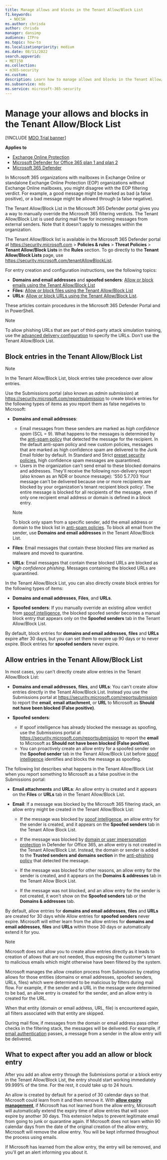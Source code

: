```yaml
---
title: Manage allows and blocks in the Tenant Allow/Block List
f1.keywords:
  - NOCSH
ms.author: chrisda
author: chrisda
manager: dansimp
audience: ITPro
ms.topic: how-to
ms.localizationpriority: medium
ms.date: 08/11/2022
search.appverid:
- MET150
ms.collection:
- m365-security
ms.custom:
description: Learn how to manage allows and blocks in the Tenant Allow/Block List in the Security portal.
ms.subservice: mdo
ms.service: microsoft-365-security
---
```


# Manage your allows and blocks in the Tenant Allow/Block List

[!INCLUDE [MDO Trial banner](../includes/mdo-trial-banner.md)]

**Applies to**
- [Exchange Online Protection](eop-about.md)
- [Microsoft Defender for Office 365 plan 1 and plan 2](defender-for-office-365.md)
- [Microsoft 365 Defender](../defender/microsoft-365-defender.md)

In Microsoft 365 organizations with mailboxes in Exchange Online or standalone Exchange Online Protection (EOP) organizations without Exchange Online mailboxes, you might disagree with the EOP filtering verdict. For example, a good message might be marked as bad (a false positive), or a bad message might be allowed through (a false negative).

The Tenant Allow/Block List in the Microsoft 365 Defender portal gives you a way to manually override the Microsoft 365 filtering verdicts. The Tenant Allow/Block List is used during mail flow for incoming messages from external senders. Note that it doesn't apply to messages within the organization.

The Tenant Allow/Block list is available in the Microsoft 365 Defender portal at <https://security.microsoft.com> \> **Policies & rules** \> **Threat Policies** \> **Tenant Allow/Block Lists** in the **Rules** section. To go directly to the **Tenant Allow/Block Lists** page, use <https://security.microsoft.com/tenantAllowBlockList>.

For entry creation and configuration instructions, see the following topics:

- **Domains and email addresses** and **spoofed senders**: [Allow or block emails using the Tenant Allow/Block List](tenant-allow-block-list-email-spoof-configure.md)
- **Files**: [Allow or block files using the Tenant Allow/Block List](tenant-allow-block-list-files-configure.md)
- **URLs**: [Allow or block URLs using the Tenant Allow/Block List](tenant-allow-block-list-urls-configure.md).

These articles contain procedures in the Microsoft 365 Defender Portal and in PowerShell.

> [!NOTE]
> To allow phishing URLs that are part of third-party attack simulation training, use the [advanced delivery configuration](skip-filtering-phishing-simulations-sec-ops-mailboxes.md) to specify the URLs. Don't use the Tenant Allow/Block List.

## Block entries in the Tenant Allow/Block List

> [!NOTE]
> In the Tenant Allow/Block List, block entries take precedence over allow entries.

Use the Submissions portal (also known as *admin submission*) at <https://security.microsoft.com/reportsubmission> to create block entries for the following types of items as you report them as false negatives to Microsoft:

- **Domains and email addresses**:
  - Email messages from these senders are marked as *high confidence spam* (SCL = 9). What happens to the messages is determined by the [anti-spam policy](anti-spam-policies-configure.md) that detected the message for the recipient. In the default anti-spam policy and new custom policies, messages that are marked as high confidence spam are delivered to the Junk Email folder by default. In Standard and Strict [preset security policies](preset-security-policies.md), high confidence spam messages are quarantined.
  - Users in the organization can't send email to these blocked domains and addresses. They'll receive the following non-delivery report (also known as an NDR or bounce message): '550 5.7.703 Your message can't be delivered because one or more recipients are blocked by your organization's tenant recipient block policy'. The entire message is blocked for all recipients of the message, even if only one recipient email address or domain is defined in a block entry.

  > [!NOTE]
  > To block only spam from a specific sender, add the email address or domain to the block list in [anti-spam policies](anti-spam-policies-configure.md). To block all email from the sender, use **Domains and email addresses** in the Tenant Allow/Block List.

- **Files**: Email messages that contain these blocked files are marked as malware and moved to quarantine.

- **URLs**: Email messages that contain these blocked URLs are blocked as *high confidence phishing*. Messages containing the blocked URLs are quarantined.

In the Tenant Allow/Block List, you can also directly create block entries for the following types of items:

- **Domains and email addresses**, **Files**, and **URLs**.

- **Spoofed senders**: If you manually override an existing allow verdict from [spoof intelligence](anti-spoofing-spoof-intelligence.md), the blocked spoofed sender becomes a manual block entry that appears only on the **Spoofed senders** tab in the Tenant Allow/Block List.

By default, block entries for **domains and email addresses**, **files** and **URLs** expire after 30 days, but you can set them to expire up 90 days or to never expire. Block entries for **spoofed senders** never expire.

## Allow entries in the Tenant Allow/Block List

In most cases, you can't directly create allow entries in the Tenant Allow/Block List:

- **Domains and email addresses**, **files**, and **URLs**: You can't create allow entries directly in the Tenant Allow/Block List. Instead you use the Submissions portal at <https://security.microsoft.com/reportsubmission> to report the **email**, **email attachment**, or **URL** to Microsoft as **Should not have been blocked (False positive)**.

- **Spoofed senders**:
  - If spoof intelligence has already blocked the message as spoofing, use the Submissions portal at <https://security.microsoft.com/reportsubmission> to report the **email** to Microsoft as **Should not have been blocked (False positive)**.
  - You can proactively create an allow entry for a spoofed sender on the **Spoofed sender** tab in the Tenant Allow/Block List before [spoof intelligence](anti-spoofing-spoof-intelligence.md) identifies and blocks the message as spoofing.

The following list describes what happens in the Tenant Allow/Block List when you report something to Microsoft as a false positive in the Submissions portal:

- **Email attachments** and **URLs**: An allow entry is created and it appears on the **Files** or **URLs** tab in the Tenant Allow/Block List.

- **Email**: If a message was blocked by the Microsoft 365 filtering stack, an allow entry might be created in the Tenant Allow/Block List:

  - If the message was blocked by [spoof intelligence](anti-spoofing-spoof-intelligence.md), an allow entry for the sender is created, and it appears on the **Spoofed senders** tab in the Tenant Allow Block List.

  - If the message was blocked by [domain or user impersonation protection](anti-phishing-policies-about.md#impersonation-settings-in-anti-phishing-policies-in-microsoft-defender-for-office-365) in Defender for Office 365, an allow entry is not created in the Tenant Allow/Block List. Instead, the domain or sender is added to the **Trusted senders and domains section** in the [anti-phishing policy](anti-phishing-policies-mdo-configure.md#use-the-microsoft-365-defender-portal-to-modify-anti-phishing-policies) that detected the message.

  - If the message was blocked for other reasons, an allow entry for the sender is created, and it appears on the **Domains & addresses** tab in the Tenant Allow Block List.

  - If the message was not blocked, and an allow entry for the sender is not created, it won't show on the **Spoofed senders** tab or the **Domains & addresses** tab.

By default, allow entries for **domains and email addresses**, **files** and **URLs** are created for 30 days while Allow entries for **spoofed senders** never expire.
Microsoft will either learn from the allow entries for **domains and email addresses**, **files** and **URLs** within those 30 days or automatically extend it for you.

> [!NOTE]
> Microsoft does not allow you to create allow entries directly as it leads to creation of allows that are not needed, thus exposing the customer's tenant to malicious emails which might otherwise have been filtered by the system.
>
> Microsoft manages the allow creation process from Submission by creating allows for those entities (domains or email addresses, spoofed senders, URLs, files) which were determined to be malicious by filters during mail flow. For example, if the sender and a URL in the message were determined to be bad, an allow entry is created for the sender, and an allow entry is created for the URL.
>
> When that entity (domain or email address, URL, file) is encountered again, all filters associated with that entity are skipped.
>
> During mail flow, if messages from the domain or email address pass other checks in the filtering stack, the messages will be delivered. For example, if [email authentication](email-authentication-about.md) passes, a message from a sender in the allow entry will be delivered.

## What to expect after you add an allow or block entry

After you add an allow entry through the Submissions portal or a block entry in the Tenant Allow/Block List, the entry should start working immediately 99.999% of the time. For the rest, it could take up to 24 hours.

An allow is created by default for a period of 30 calendar days so that Microsoft could learn from it and then remove it. With **[allow expiry management](https://techcommunity.microsoft.com/t5/microsoft-defender-for-office/automatic-tenant-allow-block-list-expiration-management-is-now/ba-p/3723447)**, if Microsoft has not learned from the allow entry, Microsoft will automatically extend the expiry time of allow entries that will soon expire by another 30 days. This extension helps to prevent legitimate email from going to junk or quarantine again. If Microsoft does not learn within 90 calendar days from the date of the original creation of the allow entry, Microsoft will remove the allow entry. You will be kept informed throughout the process using emails.

If Microsoft has learned from the allow entry, the entry will be removed, and you'll get an alert informing you about it.
